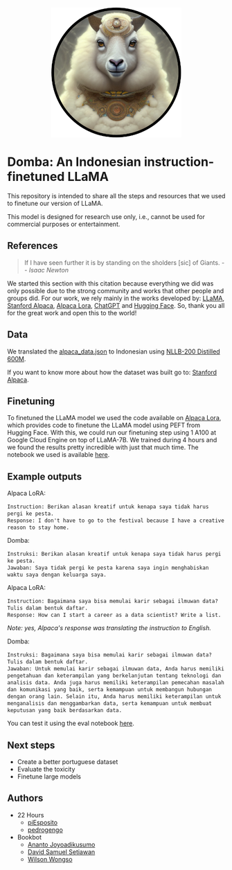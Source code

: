 <p align="center" width="100%">
<img src="assets/domba2.png" alt="Domba" style="width: 20%; min-width: 300px; display: block; margin: auto;">
</p>

# Domba: An Indonesian instruction-finetuned LLaMA

This repository is intended to share all the steps and resources that we used to finetune our version of LLaMA.

This model is designed for research use only, i.e., cannot be used for commercial purposes or entertainment.

## References

> If I have seen further it is by standing on the sholders [sic] of Giants.
> -- <cite>Isaac Newton</cite>

We started this section with this citation because everything we did was only possible due to the strong community and works that other people and groups did. For our work, we rely mainly in the works developed by: [LLaMA](https://ai.facebook.com/blog/large-language-model-llama-meta-ai/), [Stanford Alpaca](https://github.com/tatsu-lab/stanford_alpaca), [Alpaca Lora](https://github.com/tloen/alpaca-lora), [ChatGPT](https://openai.com/blog/chatgpt) and [Hugging Face](https://huggingface.co/). So, thank you all for the great work and open this to the world!


## Data

We translated the [alpaca_data.json](https://github.com/tatsu-lab/stanford_alpaca/blob/main/alpaca_data.json) to Indonesian using [NLLB-200 Distilled 600M](https://huggingface.co/facebook/nllb-200-distilled-600M).

If you want to know more about how the dataset was built go to: [Stanford Alpaca](https://github.com/tatsu-lab/stanford_alpaca).


## Finetuning

To finetuned the LLaMA model we used the code available on [Alpaca Lora](https://github.com/tloen/alpaca-lora), which provides code to finetune the LLaMA model using PEFT from Hugging Face. With this, we could run our finetuning step using 1 A100 at Google Cloud Engine on top of LLaMA-7B. We trained during 4 hours and we found the results pretty incredible with just that much time. The notebook we used is available [here](notebooks/train_lora.ipynb).


## Example outputs

Alpaca LoRA:
```
Instruction: Berikan alasan kreatif untuk kenapa saya tidak harus pergi ke pesta.
Response: I don't have to go to the festival because I have a creative reason to stay home.
```

Domba:
```
Instruksi: Berikan alasan kreatif untuk kenapa saya tidak harus pergi ke pesta.
Jawaban: Saya tidak pergi ke pesta karena saya ingin menghabiskan waktu saya dengan keluarga saya.
```

Alpaca LoRA:
```
Instruction: Bagaimana saya bisa memulai karir sebagai ilmuwan data? Tulis dalam bentuk daftar.
Response: How can I start a career as a data scientist? Write a list.
```

*Note: yes, Alpaca's response was translating the instruction to English.*

Domba:
```
Instruksi: Bagaimana saya bisa memulai karir sebagai ilmuwan data? Tulis dalam bentuk daftar.
Jawaban: Untuk memulai karir sebagai ilmuwan data, Anda harus memiliki pengetahuan dan keterampilan yang berkelanjutan tentang teknologi dan analisis data. Anda juga harus memiliki keterampilan pemecahan masalah dan komunikasi yang baik, serta kemampuan untuk membangun hubungan dengan orang lain. Selain itu, Anda harus memiliki keterampilan untuk menganalisis dan menggambarkan data, serta kemampuan untuk membuat keputusan yang baik berdasarkan data.
```

You can test it using the eval notebook [here](notebooks/cabrita-lora.ipynb).

## Next steps

- Create a better portuguese dataset
- Evaluate the toxicity
- Finetune large models

## Authors

- 22 Hours
  - [piEsposito](https://github.com/piEsposito)
  - [pedrogengo](https://github.com/pedrogengo)
- Bookbot
  - [Ananto Joyoadikusumo](https://github.com/anantoj)
  - [David Samuel Setiawan](https://github.com/DavidSamuell)
  - [Wilson Wongso](https://github.com/w11wo)